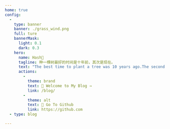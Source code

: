 ```yaml
---
home: true
config:
  -
    type: banner
    banner: ./grass_wind.png
    full: ture
    bannerMask:
      light: 0.1
      dark: 0.3
    hero:
      name: Hash🔎
      tagline: 种一棵树最好的时间是十年前，其次是现在。
      text: "The best time to plant a tree was 10 years ago.The second best time is now."
      actions:
        -
          theme: brand
          text: 🌈 Welcome to My Blog →
          link: /blog/
        -
          theme: alt
          text: 📍 Go To Github
          link: https://github.com
  - type: blog

---
```


